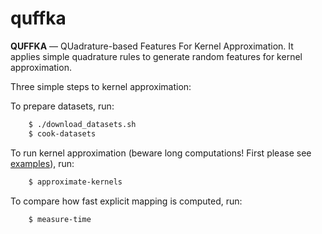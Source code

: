 # quffka

**QUFFKA** &mdash; QUadrature-based Features For Kernel Approximation. It
applies simple quadrature rules to generate random features for kernel
approximation.

Three simple steps to kernel approximation:

To prepare datasets, run:

```bash
    $ ./download_datasets.sh
    $ cook-datasets
```

To run kernel approximation (beware long computations! First please see
[examples](notebooks/Examples.ipynb)), run:

```bash
    $ approximate-kernels
```

To compare how fast explicit mapping is computed, run:

```bash
    $ measure-time
```
